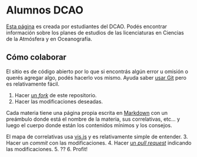 # Alumnos DCAO

[Esta página](https://alumnosdcao.github.io/) es creada por estudiantes del DCAO. Podés encontrar información sobre los planes de estudios de las licenciaturas en Ciencias de la Atmósfera y en Oceanografía.

## Cómo colaborar

El sitio es de código abierto por lo que si encontrás algún error u omisión o querés agregar algo, podés hacerlo vos mismo. Ayuda saber [usar Git](http://rogerdudler.github.io/git-guide/index.es.html) pero es relativamente fácil.

1. Hacer [un *fork*](https://github.com/alumnosdcao/alumnosdcao.github.io/fork) de este repositorio.
2. Hacer las modificaciones deseadas.
 
  Cada materia tiene una página propia escrita en [Markdown](https://www.arturogoga.com/tutorial-markdown-manera-simple-de-crear-texto-con-formato-especiales/) con un preámbulo donde está el nombre de la materia, sus correlativas, etc... y luego el cuerpo donde están los contenidos mínimos y los consejos. 
  
  El mapa de correlativas usa [vis.js](http://visjs.org) y es relativamente simple de entender. 
3. Hacer un *commit* con las modificaciones.
4. Hacer [un *pull request*](https://github.com/alumnosdcao/alumnosdcao.github.io/pulls) indicando las modificaciones.
5. ??
6. Profit! 